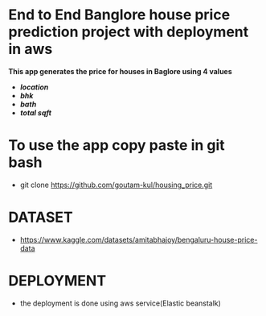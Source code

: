 # End to End Banglore house price prediction project with deployment in aws 

**This app generates the price for houses in Baglore using 4 values**
- ***location***
- ***bhk***
- ***bath***
- ***total sqft***
 
# To use the app copy paste in git bash
- git clone https://github.com/goutam-kul/housing_price.git

# DATASET 
- https://www.kaggle.com/datasets/amitabhajoy/bengaluru-house-price-data

# DEPLOYMENT
- the deployment is done using aws service(Elastic beanstalk) 